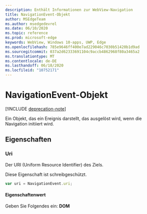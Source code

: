 ```yaml
---
description: Enthält Informationen zur WebView-Navigation
title: NavigationEvent-Objekt
author: MSEdgeTeam
ms.author: msedgedevrel
ms.date: 06/10/2020
ms.topic: reference
ms.prod: microsoft-edge
keywords: WebView, Windows 10-apps, UWP, Edge
ms.openlocfilehash: 785e9646ff400e7ad229046c7030b51420b1d9ad
ms.sourcegitcommit: 037a2d62333691104c9accb4862968f80a3465a2
ms.translationtype: MT
ms.contentlocale: de-DE
ms.lasthandoff: 06/18/2020
ms.locfileid: "10752171"
---
```

# NavigationEvent-Objekt  

[!INCLUDE [deprecation-note](../includes/deprecation-note.md)]  

Ein Objekt, das ein Ereignis darstellt, das ausgelöst wird, wenn die Navigation initiiert wird.  

## Eigenschaften  

### Uri  

Der URI (Uniform Resource Identifier) des Ziels.  

Diese Eigenschaft ist schreibgeschützt.  

```javascript
var uri = NavigationEvent.uri;
```  

#### Eigenschaftenwert  

Geben Sie Folgendes ein: **DOM**  
